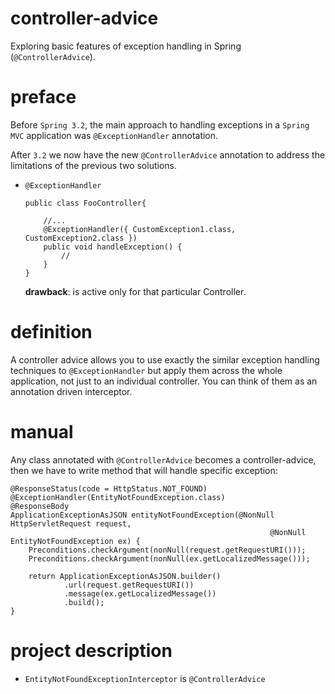 # controller-advice
Exploring basic features of exception handling in Spring (`@ControllerAdvice`).

# preface
Before `Spring 3.2`, the main approach to handling exceptions in a 
`Spring MVC` application was `@ExceptionHandler` annotation.

After `3.2` we now have the new `@ControllerAdvice` annotation to address 
the limitations of the previous two solutions.

* `@ExceptionHandler`
    ```
    public class FooController{
         
        //...
        @ExceptionHandler({ CustomException1.class, CustomException2.class })
        public void handleException() {
            //
        }
    }
    ```
    **drawback**: is active only for that particular Controller.
    
# definition
A controller advice allows you to use exactly the similar exception handling 
techniques to `@ExceptionHandler` but apply them across the whole application, 
not just to an individual controller. You can think of them as an annotation 
driven interceptor.

# manual
Any class annotated with `@ControllerAdvice` becomes a controller-advice, then
we have to write method that will handle specific exception:

```
@ResponseStatus(code = HttpStatus.NOT_FOUND)
@ExceptionHandler(EntityNotFoundException.class)
@ResponseBody
ApplicationExceptionAsJSON entityNotFoundException(@NonNull HttpServletRequest request, 
                                                          @NonNull EntityNotFoundException ex) {
    Preconditions.checkArgument(nonNull(request.getRequestURI()));
    Preconditions.checkArgument(nonNull(ex.getLocalizedMessage()));
    
    return ApplicationExceptionAsJSON.builder()
            .url(request.getRequestURI())
            .message(ex.getLocalizedMessage())
            .build();
}
```

# project description
* `EntityNotFoundExceptionInterceptor` is `@ControllerAdvice`